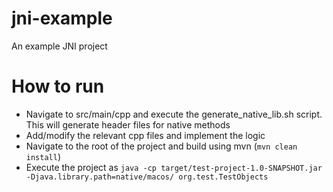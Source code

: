 # jni-example
An example JNI project

# How to run
- Navigate to src/main/cpp and execute the generate_native_lib.sh script. This will generate header files for native methods
- Add/modify the relevant cpp files and implement the logic
- Navigate to the root of the project and build using mvn (`mvn clean install`)
- Execute the project as `java -cp target/test-project-1.0-SNAPSHOT.jar -Djava.library.path=native/macos/ org.test.TestObjects`
